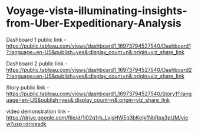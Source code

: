 # Voyage-vista-illuminating-insights-from-Uber-Expeditionary-Analysis


Dashboard 1 public link - https://public.tableau.com/views/dashboard1_16973794527540/Dashboard1?:language=en-US&publish=yes&:display_count=n&:origin=viz_share_link

Dashboard 2 public link - https://public.tableau.com/views/dashboard1_16973794527540/Dashboard2?:language=en-US&publish=yes&:display_count=n&:origin=viz_share_link

Story public link - https://public.tableau.com/views/dashboard1_16973794527540/Story1?:language=en-US&publish=yes&:display_count=n&:origin=viz_share_link

video demonstration link -https://drive.google.com/file/d/1i02g1rh_LvjsHWEg3bKejkfNbRqs3pUM/view?usp=drivesdk
